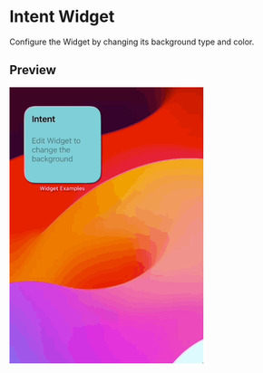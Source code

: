 # Intent Widget

Configure the Widget by changing its background type and color.

## Preview

![Intent Widget](../../Resources/Recordings/IntentWidget.gif)
